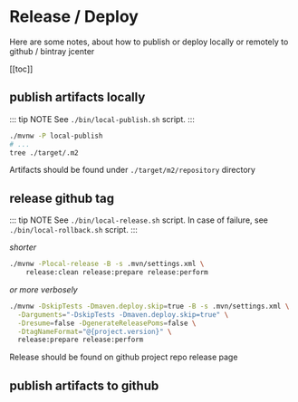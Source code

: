 # Release / Deploy
Here are some notes, about how to publish or deploy locally or remotely to github / bintray jcenter 

[[toc]]

## publish artifacts locally

::: tip NOTE
See `./bin/local-publish.sh` script.
:::

```bash
./mvnw -P local-publish
# ...
tree ./target/.m2
```

Artifacts should be found under `./target/m2/repository` directory

## release github tag

::: tip NOTE
See `./bin/local-release.sh` script.
In case of failure, see `./bin/local-rollback.sh` script. 
:::

_shorter_

```bash
./mvnw -Plocal-release -B -s .mvn/settings.xml \
    release:clean release:prepare release:perform
```

_or more verbosely_

```bash
./mvnw -DskipTests -Dmaven.deploy.skip=true -B -s .mvn/settings.xml \
  -Darguments="-DskipTests -Dmaven.deploy.skip=true" \
  -Dresume=false -DgenerateReleasePoms=false \
  -DtagNameFormat="@{project.version}" \
  release:prepare release:perform
```

Release should be found on github project repo release page

## publish artifacts to github

